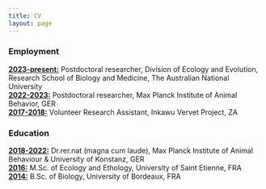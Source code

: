 ```yaml
---
title: CV
layout: page
---
```


### Employment
<ins>**2023-present:**</ins> Postdoctoral researcher, Division of Ecology and Evolution, Research School of Biology and Medicine, The Australian National University<br>
<ins>**2022-2023:**</ins> Postdoctoral researcher, Max Planck Institute of Animal Behavior, GER<br>
<ins>**2017-2018:**</ins> Volunteer Research Assistant, Inkawu Vervet Project, ZA

### Education
<ins>**2018-2022:**</ins> Dr.rer.nat (magna cum laude), Max Planck Institute of Animal Behaviour & University of Konstanz, GER<br>
<ins>**2016:**</ins> M.Sc. of Ecology and Ethology, University of Saint Etienne, FRA<br>
<ins>**2014:**</ins> B.Sc. of Biology, University of Bordeaux, FRA<br>
